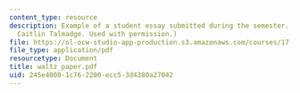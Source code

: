 ```yaml
---
content_type: resource
description: Example of a student essay submitted during the semester. (Courtesy of
  Caitlin Talmadge. Used with permission.)
file: https://ol-ocw-studio-app-production.s3.amazonaws.com/courses/17-960-foundations-of-political-science-fall-2004/245e40001c762200ecc53d4380a27042_waltz_paper.pdf
file_type: application/pdf
resourcetype: Document
title: waltz_paper.pdf
uid: 245e4000-1c76-2200-ecc5-3d4380a27042
---
```

